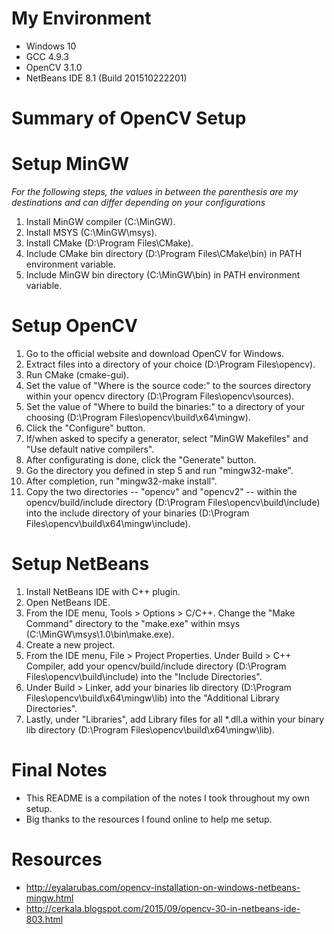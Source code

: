 # My Environment
- Windows 10
- GCC 4.9.3
- OpenCV 3.1.0
- NetBeans IDE 8.1 (Build 201510222201)

# Summary of OpenCV Setup

# Setup MinGW
*For the following steps, the values in between the parenthesis are my destinations and can differ depending on your configurations*


1. Install MinGW compiler (C:\MinGW).
2. Install MSYS (C:\MinGW\msys).
3. Install CMake (D:\Program Files\CMake).
4. Include CMake bin directory (D:\Program Files\CMake\bin) in PATH environment variable.
5. Include MinGW bin directory (C:\MinGW\bin) in PATH environment variable.

# Setup OpenCV
1. Go to the official website and download OpenCV for Windows.
2. Extract files into a directory of your choice (D:\Program Files\opencv).
3. Run CMake (cmake-gui).
4. Set the value of "Where is the source code:" to the sources directory within your opencv directory (D:\Program Files\opencv\sources).
5. Set the value of "Where to build the binaries:" to a directory of your choosing (D:\Program Files\opencv\build\x64\mingw).
6. Click the "Configure" button.
7. If/when asked to specify a generator, select "MinGW Makefiles" and "Use default native compilers".
8. After configurating is done, click the "Generate" button.
9. Go the directory you defined in step 5 and run "mingw32-make".
10. After completion, run "mingw32-make install".
11. Copy the two directories -- "opencv" and "opencv2" -- within the opencv/build/include directory (D:\Program Files\opencv\build\include) into the include directory of your binaries (D:\Program Files\opencv\build\x64\mingw\include).

# Setup NetBeans
1. Install NetBeans IDE with C++ plugin.
2. Open NetBeans IDE.
3. From the IDE menu, Tools > Options > C/C++. Change the "Make Command" directory to the "make.exe" within msys (C:\MinGW\msys\1.0\bin\make.exe).
4. Create a new project.
5. From the IDE menu, File > Project Properties. Under Build > C++ Compiler, add your opencv/build/include directory (D:\Program Files\opencv\build\include) into the "Include Directories".
6. Under Build > Linker, add your binaries lib directory (D:\Program Files\opencv\build\x64\mingw\lib) into the "Additional Library Directories".
7. Lastly, under "Libraries", add Library files for all *.dll.a within your binary lib directory (D:\Program Files\opencv\build\x64\mingw\lib).

# Final Notes
- This README is a compilation of the notes I took throughout my own setup. 
- Big thanks to the resources I found online to help me setup.

# Resources
- http://eyalarubas.com/opencv-installation-on-windows-netbeans-mingw.html
- http://cerkala.blogspot.com/2015/09/opencv-30-in-netbeans-ide-803.html
